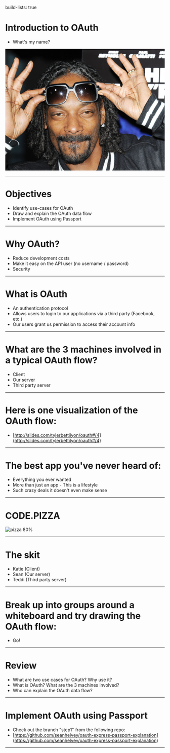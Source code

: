 build-lists: true

# Introduction to OAuth
* What's my name?


![snoop 80%](img/snoop.jpg "What's my name?")

---

# Objectives
* Identify use-cases for OAuth
* Draw and explain the OAuth data flow
* Implement OAuth using Passport

---

# Why OAuth?
* Reduce development costs
* Make it easy on the API user (no username / password)
* Security

---

# What is OAuth
* An authentication protocol
* Allows users to login to our applications via a third party (Facebook, etc.)
* Our users grant us permission to access their account info

---

# What are the 3 machines involved in a typical OAuth flow?
* Client
* Our server
* Third party server

---

# Here is one visualization of the OAuth flow:
* [http://slides.com/tylerbettilyon/oauth#/4](http://slides.com/tylerbettilyon/oauth#/4)

---

# The best app you've never heard of:

* Everything you ever wanted
* More than just an app - This is a lifestyle
* Such crazy deals it doesn't even make sense

---

# CODE.PIZZA
![pizza 80%](https://i.chzbgr.com/full/8557342464/h3F7A8A28/ "Code + Pizza")

---

# The skit
* Katie (Client)
* Sean (Our server)
* Teddi (Third party server)

---

# Break up into groups around a whiteboard and try drawing the OAuth flow:
* Go!

---

# Review
* What are two use cases for OAuth? Why use it?
* What is OAuth? What are the 3 machines involved?
* Who can explain the OAuth data flow?

---

# Implement OAuth using Passport
* Check out the branch "step1" from the following repo:
* [https://github.com/seanhelvey/oauth-express-passport-explanation] (https://github.com/seanhelvey/oauth-express-passport-explanation)

---

